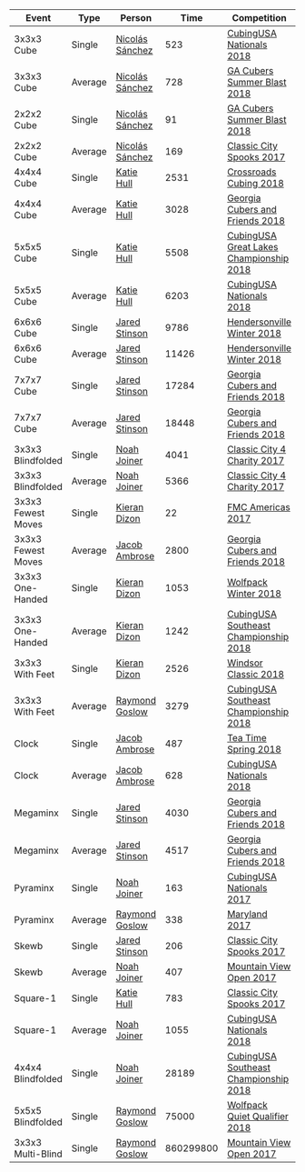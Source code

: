 |Event|Type|Person|Time|Competition|WR|CR|NR
|--|--|--|--|--|--|--|--|
|3x3x3 Cube|Single|[Nicolás Sánchez](https://www.worldcubeassociation.org/persons/2015SANC11)|523|[CubingUSA Nationals 2018](https://www.worldcubeassociation.org/competitions/CubingUSANationals2018)|**28**|12|**10**
|3x3x3 Cube|Average|[Nicolás Sánchez](https://www.worldcubeassociation.org/persons/2015SANC11)|728|[GA Cubers Summer Blast 2018](https://www.worldcubeassociation.org/competitions/GACubersSummerBlast2018)|**41**|18|15
|2x2x2 Cube|Single|[Nicolás Sánchez](https://www.worldcubeassociation.org/persons/2015SANC11)|91|[GA Cubers Summer Blast 2018](https://www.worldcubeassociation.org/competitions/GACubersSummerBlast2018)|**88**|25|13
|2x2x2 Cube|Average|[Nicolás Sánchez](https://www.worldcubeassociation.org/persons/2015SANC11)|169|[Classic City Spooks 2017](https://www.worldcubeassociation.org/competitions/ClassicCitySpooks2017)|**27**|**10**|**10**
|4x4x4 Cube|Single|[Katie Hull](https://www.worldcubeassociation.org/persons/2010HULL01)|2531|[Crossroads Cubing 2018](https://www.worldcubeassociation.org/competitions/CrossroadsCubing2018)|**31**|14|**10**
|4x4x4 Cube|Average|[Katie Hull](https://www.worldcubeassociation.org/persons/2010HULL01)|3028|[Georgia Cubers and Friends 2018](https://www.worldcubeassociation.org/competitions/GACubers2018)|**48**|13|**10**
|5x5x5 Cube|Single|[Katie Hull](https://www.worldcubeassociation.org/persons/2010HULL01)|5508|[CubingUSA Great Lakes Championship 2018](https://www.worldcubeassociation.org/competitions/GreatLakesChampionship2018)|**98**|26|20
|5x5x5 Cube|Average|[Katie Hull](https://www.worldcubeassociation.org/persons/2010HULL01)|6203|[CubingUSA Nationals 2018](https://www.worldcubeassociation.org/competitions/CubingUSANationals2018)|111|30|24
|6x6x6 Cube|Single|[Jared Stinson](https://www.worldcubeassociation.org/persons/2014STIN01)|9786|[Hendersonville Winter 2018](https://www.worldcubeassociation.org/competitions/HendersonvilleWinter2018)|**26**|**8**|**7**
|6x6x6 Cube|Average|[Jared Stinson](https://www.worldcubeassociation.org/persons/2014STIN01)|11426|[Hendersonville Winter 2018](https://www.worldcubeassociation.org/competitions/HendersonvilleWinter2018)|**68**|14|13
|7x7x7 Cube|Single|[Jared Stinson](https://www.worldcubeassociation.org/persons/2014STIN01)|17284|[Georgia Cubers and Friends 2018](https://www.worldcubeassociation.org/competitions/GACubers2018)|111|27|23
|7x7x7 Cube|Average|[Jared Stinson](https://www.worldcubeassociation.org/persons/2014STIN01)|18448|[Georgia Cubers and Friends 2018](https://www.worldcubeassociation.org/competitions/GACubers2018)|120|28|25
|3x3x3 Blindfolded|Single|[Noah Joiner](https://www.worldcubeassociation.org/persons/2015JOIN01)|4041|[Classic City 4 Charity 2017](https://www.worldcubeassociation.org/competitions/ClassicCity4Charity2017)|180|34|25
|3x3x3 Blindfolded|Average|[Noah Joiner](https://www.worldcubeassociation.org/persons/2015JOIN01)|5366|[Classic City 4 Charity 2017](https://www.worldcubeassociation.org/competitions/ClassicCity4Charity2017)|150|30|24
|3x3x3 Fewest Moves|Single|[Kieran Dizon](https://www.worldcubeassociation.org/persons/2015DIZO02)|22|[FMC Americas 2017](https://www.worldcubeassociation.org/competitions/FMCAmericas2017)|**23**|**3**|**3**
|3x3x3 Fewest Moves|Average|[Jacob Ambrose](https://www.worldcubeassociation.org/persons/2010AMBR01)|2800|[Georgia Cubers and Friends 2018](https://www.worldcubeassociation.org/competitions/GACubers2018)|**47**|11|11
|3x3x3 One-Handed|Single|[Kieran Dizon](https://www.worldcubeassociation.org/persons/2015DIZO02)|1053|[Wolfpack Winter 2018](https://www.worldcubeassociation.org/competitions/WolfpackWinter2018)|109|31|26
|3x3x3 One-Handed|Average|[Kieran Dizon](https://www.worldcubeassociation.org/persons/2015DIZO02)|1242|[CubingUSA Southeast Championship 2018](https://www.worldcubeassociation.org/competitions/SEChamp2018)|**47**|15|11
|3x3x3 With Feet|Single|[Kieran Dizon](https://www.worldcubeassociation.org/persons/2015DIZO02)|2526|[Windsor Classic 2018](https://www.worldcubeassociation.org/competitions/WindsorClassic2018)|**11**|**3**|**3**
|3x3x3 With Feet|Average|[Raymond Goslow](https://www.worldcubeassociation.org/persons/2014GOSL01)|3279|[CubingUSA Southeast Championship 2018](https://www.worldcubeassociation.org/competitions/SEChamp2018)|**17**|**3**|**3**
|Clock|Single|[Jacob Ambrose](https://www.worldcubeassociation.org/persons/2010AMBR01)|487|[Tea Time Spring 2018](https://www.worldcubeassociation.org/competitions/TeaTimeSpring2018)|**11**|**2**|**2**
|Clock|Average|[Jacob Ambrose](https://www.worldcubeassociation.org/persons/2010AMBR01)|628|[CubingUSA Nationals 2018](https://www.worldcubeassociation.org/competitions/CubingUSANationals2018)|**17**|**5**|**5**
|Megaminx|Single|[Jared Stinson](https://www.worldcubeassociation.org/persons/2014STIN01)|4030|[Georgia Cubers and Friends 2018](https://www.worldcubeassociation.org/competitions/GACubers2018)|**31**|11|**9**
|Megaminx|Average|[Jared Stinson](https://www.worldcubeassociation.org/persons/2014STIN01)|4517|[Georgia Cubers and Friends 2018](https://www.worldcubeassociation.org/competitions/GACubers2018)|**27**|**10**|**10**
|Pyraminx|Single|[Noah Joiner](https://www.worldcubeassociation.org/persons/2015JOIN01)|163|[CubingUSA Nationals 2017](https://www.worldcubeassociation.org/competitions/CubingUSANationals2017)|**31**|**9**|**7**
|Pyraminx|Average|[Raymond Goslow](https://www.worldcubeassociation.org/persons/2014GOSL01)|338|[Maryland 2017](https://www.worldcubeassociation.org/competitions/Maryland2017)|125|31|25
|Skewb|Single|[Jared Stinson](https://www.worldcubeassociation.org/persons/2014STIN01)|206|[Classic City Spooks 2017](https://www.worldcubeassociation.org/competitions/ClassicCitySpooks2017)|105|20|17
|Skewb|Average|[Noah Joiner](https://www.worldcubeassociation.org/persons/2015JOIN01)|407|[Mountain View Open 2017](https://www.worldcubeassociation.org/competitions/MountainViewOpen2017)|237|61|49
|Square-1|Single|[Katie Hull](https://www.worldcubeassociation.org/persons/2010HULL01)|783|[Classic City Spooks 2017](https://www.worldcubeassociation.org/competitions/ClassicCitySpooks2017)|**55**|25|22
|Square-1|Average|[Noah Joiner](https://www.worldcubeassociation.org/persons/2015JOIN01)|1055|[CubingUSA Nationals 2018](https://www.worldcubeassociation.org/competitions/CubingUSANationals2018)|**64**|29|27
|4x4x4 Blindfolded|Single|[Noah Joiner](https://www.worldcubeassociation.org/persons/2015JOIN01)|28189|[CubingUSA Southeast Championship 2018](https://www.worldcubeassociation.org/competitions/SEChamp2018)|**96**|19|15
|5x5x5 Blindfolded|Single|[Raymond Goslow](https://www.worldcubeassociation.org/persons/2014GOSL01)|75000|[Wolfpack Quiet Qualifier 2018](https://www.worldcubeassociation.org/competitions/WolfpackQuietQualifier2018)|**91**|16|13
|3x3x3 Multi-Blind|Single|[Raymond Goslow](https://www.worldcubeassociation.org/persons/2014GOSL01)|860299800|[Mountain View Open 2017](https://www.worldcubeassociation.org/competitions/MountainViewOpen2017)|110|22|16
